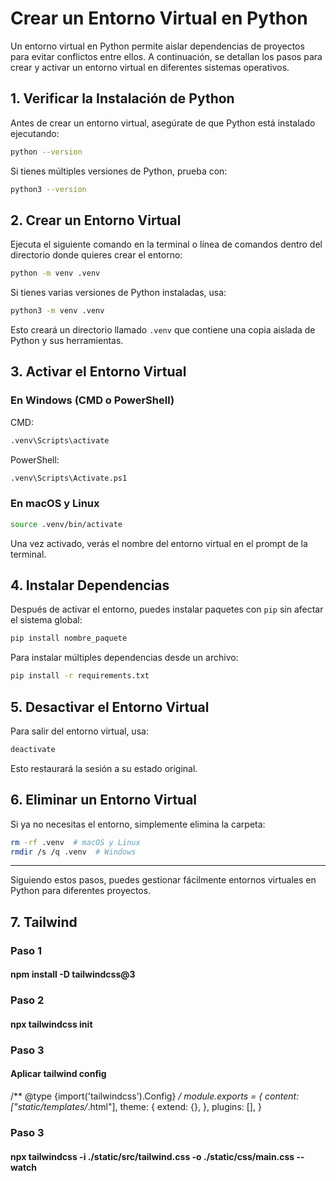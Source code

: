 # Crear un Entorno Virtual en Python

Un entorno virtual en Python permite aislar dependencias de proyectos para evitar conflictos entre ellos. A continuación, se detallan los pasos para crear y activar un entorno virtual en diferentes sistemas operativos.

## 1. Verificar la Instalación de Python
Antes de crear un entorno virtual, asegúrate de que Python está instalado ejecutando:

```sh
python --version
```

Si tienes múltiples versiones de Python, prueba con:

```sh
python3 --version
```

## 2. Crear un Entorno Virtual
Ejecuta el siguiente comando en la terminal o línea de comandos dentro del directorio donde quieres crear el entorno:

```sh
python -m venv .venv
```

Si tienes varias versiones de Python instaladas, usa:

```sh
python3 -m venv .venv
```

Esto creará un directorio llamado `.venv` que contiene una copia aislada de Python y sus herramientas.

## 3. Activar el Entorno Virtual

### En Windows (CMD o PowerShell)

CMD:
```sh
.venv\Scripts\activate
```

PowerShell:
```sh
.venv\Scripts\Activate.ps1
```

### En macOS y Linux

```sh
source .venv/bin/activate
```

Una vez activado, verás el nombre del entorno virtual en el prompt de la terminal.

## 4. Instalar Dependencias

Después de activar el entorno, puedes instalar paquetes con `pip` sin afectar el sistema global:

```sh
pip install nombre_paquete
```

Para instalar múltiples dependencias desde un archivo:

```sh
pip install -r requirements.txt
```

## 5. Desactivar el Entorno Virtual
Para salir del entorno virtual, usa:

```sh
deactivate
```

Esto restaurará la sesión a su estado original.

## 6. Eliminar un Entorno Virtual
Si ya no necesitas el entorno, simplemente elimina la carpeta:

```sh
rm -rf .venv  # macOS y Linux
rmdir /s /q .venv  # Windows
```

---
Siguiendo estos pasos, puedes gestionar fácilmente entornos virtuales en Python para diferentes proyectos.

## 7. Tailwind

### Paso 1
#### npm install -D tailwindcss@3

### Paso 2
#### npx tailwindcss init

### Paso 3
#### Aplicar tailwind config
/** @type {import('tailwindcss').Config} */
module.exports = {
  content: ["static/templates/*.html"],
  theme: {
    extend: {},
  },
  plugins: [],
}


### Paso 3
#### npx tailwindcss -i ./static/src/tailwind.css -o ./static/css/main.css --watch